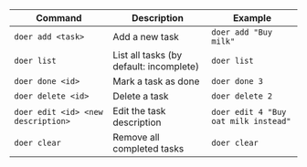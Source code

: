 | Command                            | Description                             | Example                              |
| ---------------------------------- | --------------------------------------- | ------------------------------------ |
| `doer add <task>`                  | Add a new task                          | `doer add "Buy milk"`                |
| `doer list`                        | List all tasks (by default: incomplete) | `doer list`                          |
| `doer done <id>`                   | Mark a task as done                     | `doer done 3`                        |
| `doer delete <id>`                 | Delete a task                           | `doer delete 2`                      |
| `doer edit <id> <new description>` | Edit the task description               | `doer edit 4 "Buy oat milk instead"` |
| `doer clear`                       | Remove all completed tasks              | `doer clear`                         |


